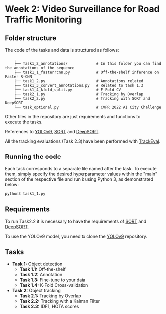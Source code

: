 # Week 2: Video Surveillance for Road Traffic Monitoring

## Folder structure 
The code of the tasks and data is structured as follows:

        .
        ├── Task1_2_annotations/             # In this folder you can find the annotations of the sequence
        ├── task1_1_fasterrcnn.py            # Off-the-shelf inference on Faster R-CNN
        ├── task1_2.py                       # Annotations related
        ├── task1_3_convert_annotations.py   # Related to task 1.3
        ├── task1_4_kfold_split.py           # F-Fold CV
        ├── task2_1.py                       # Tracking by Overlap
        ├── task2_2.py                       # Tracking with SORT and DeepSORT       
        └── task_optional.py                 # CVPR 2022 AI City Challenge    

Other files in the repository are just requirements and functions to execute the tasks.

References to [YOLOv9](https://github.com/WongKinYiu/yolov9), [SORT](https://github.com/abewley/sort) and [DeepSORT](https://github.com/nwojke/deep_sort).

All the tracking evaluations (Task 2.3) have been performed with [TrackEval](https://github.com/JonathonLuiten/TrackEval).

## Running the code
Each task corresponds to a separate file named after the task. To execute them, simply specify the desired hyperparameter values within the "main" section of the respective file and run it using Python 3, as demonstrated below:

```bash
python3 task1_1.py
 ```

## Requirements
To run Task2.2 it is necessary to have the requirements of [SORT](https://github.com/abewley/sort) and [DeepSORT](https://github.com/nwojke/deep_sort).

To use the YOLOv9 model, you need to clone the [YOLOv9](https://github.com/WongKinYiu/yolov9) repository.

## Tasks
- **Task 1:** Object detection
  - **Task 1.1:** Off-the-shelf
  - **Task 1.2:** Annotation
  - **Task 1.3:** Fine-tune to your data
  - **Task 1.4:** K-Fold Cross-validation
- **Task 2:** Object tracking
  - **Task 2.1:** Tracking by Overlap
  - **Task 2.2:** Tracking with a Kalman Filter
  - **Task 2.3:** IDF1, HOTA scores
